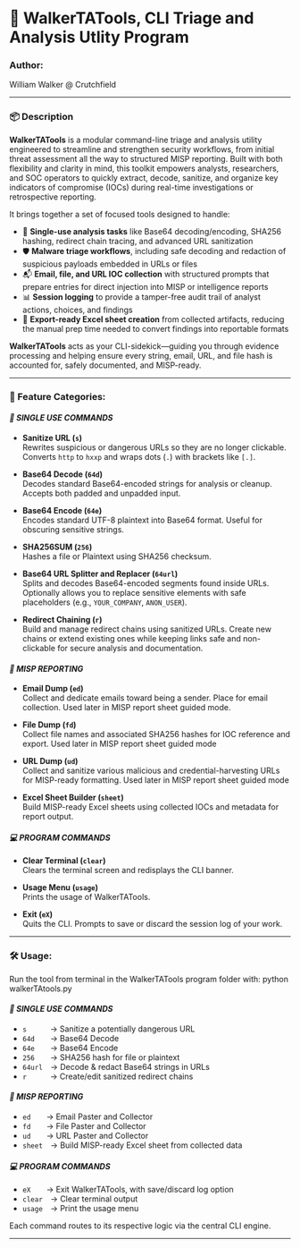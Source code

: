 # 🧰 WalkerTATools, CLI Triage and Analysis Utlity Program

### Author:
William Walker @ Crutchfield

---

### 📦 Description

**WalkerTATools** is a modular command-line triage and analysis utility engineered to streamline and strengthen security workflows, from initial threat assessment all the way to structured MISP reporting. Built with both flexibility and clarity in mind, this toolkit empowers analysts, researchers, and SOC operators to quickly extract, decode, sanitize, and organize key indicators of compromise (IOCs) during real-time investigations or retrospective reporting.

It brings together a set of focused tools designed to handle:

- 🧨 **Single-use analysis tasks** like Base64 decoding/encoding, SHA256 hashing, redirect chain tracing, and advanced URL sanitization  
- 🛡️ **Malware triage workflows**, including safe decoding and redaction of suspicious payloads embedded in URLs or files  
- 📬 **Email, file, and URL IOC collection** with structured prompts that prepare entries for direct injection into MISP or intelligence reports  
- 📊 **Session logging** to provide a tamper-free audit trail of analyst actions, choices, and findings  
- 📁 **Export-ready Excel sheet creation** from collected artifacts, reducing the manual prep time needed to convert findings into reportable formats  

**WalkerTATools** acts as your CLI-sidekick—guiding you through evidence processing and helping ensure every string, email, URL, and file hash is accounted for, safely documented, and MISP-ready.

---
### 🧩 Feature Categories:

#### *🧨 SINGLE USE COMMANDS*
- **Sanitize URL (`s`)**  
  Rewrites suspicious or dangerous URLs so they are no longer clickable. Converts `http` to `hxxp` and wraps dots (`.`) with brackets like `[.]`.

- **Base64 Decode (`64d`)**  
  Decodes standard Base64-encoded strings for analysis or cleanup. Accepts both padded and unpadded input.

- **Base64 Encode (`64e`)**  
  Encodes standard UTF-8 plaintext into Base64 format. Useful for obscuring sensitive strings.

- **SHA256SUM (`256`)**  
  Hashes a file or Plaintext using SHA256 checksum.

- **Base64 URL Splitter and Replacer (`64url`)**  
  Splits and decodes Base64-encoded segments found inside URLs. Optionally allows you to replace sensitive elements with safe placeholders (e.g., `YOUR_COMPANY`, `ANON_USER`).

- **Redirect Chaining (`r`)**  
  Build and manage redirect chains using sanitized URLs. Create new chains or extend existing ones while keeping links safe and non-clickable for secure analysis and documentation.

#### *🎯 MISP REPORTING*
- **Email Dump (`ed`)**  
  Collect and dedicate emails toward being a sender. Place for email collection. Used later in MISP report sheet guided mode.

- **File Dump (`fd`)**  
  Collect file names and associated SHA256 hashes for IOC reference and export. Used later in MISP report sheet guided mode

- **URL Dump (`ud`)**  
  Collect and sanitize various malicious and credential-harvesting URLs for MISP-ready formatting. Used later in MISP report sheet guided mode

- **Excel Sheet Builder (`sheet`)**  
  Build MISP-ready Excel sheets using collected IOCs and metadata for report output.

#### *💻 PROGRAM COMMANDS*
- **Clear Terminal (`clear`)**  
  Clears the terminal screen and redisplays the CLI banner.

- **Usage Menu (`usage`)**  
  Prints the usage of WalkerTATools.

- **Exit (`eX`)**  
  Quits the CLI. Prompts to save or discard the session log of your work.


---

### 🛠️ Usage:

Run the tool from terminal in the WalkerTATools program folder with:
python walkerTAtools.py

#### *🧨 SINGLE USE COMMANDS*
- `s`   → Sanitize a potentially dangerous URL  
- `64d`  → Base64 Decode  
- `64e`  → Base64 Encode  
- `256`  → SHA256 hash for file or plaintext  
- `64url` → Decode & redact Base64 strings in URLs  
- `r`   → Create/edit sanitized redirect chains  

#### *🎯 MISP REPORTING*
- `ed`  → Email Paster and Collector  
- `fd`  → File Paster and Collector  
- `ud`  → URL Paster and Collector  
- `sheet` → Build MISP-ready Excel sheet from collected data  

#### *💻 PROGRAM COMMANDS*
- `eX`  → Exit WalkerTATools, with save/discard log option  
- `clear` → Clear terminal output  
- `usage` → Print the usage menu  

Each command routes to its respective logic via the central CLI engine.

---

